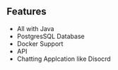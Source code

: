 ## Features
- All with Java
- PostgresSQL Database
- Docker Support
- API
- Chatting Applcation like Disocrd
